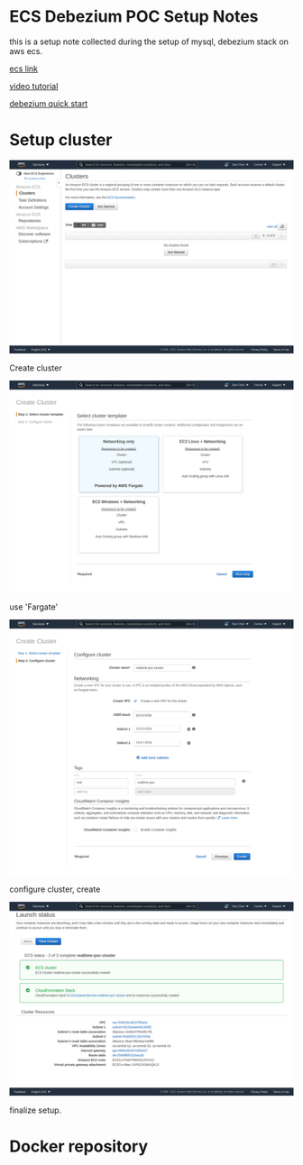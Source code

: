 # ECS Debezium POC Setup Notes
this is a setup note collected during the setup of mysql, debezium stack on aws ecs.

[ecs link](https://aws.amazon.com/ecs/)

[video tutorial](https://www.youtube.com/watch?v=kQBGbmrdYO4)

[debezium quick start](https://debezium.io/documentation/reference/tutorial.html#starting-mysql-database)

# Setup cluster

![image-20210127233119744](README.assets/image-20210127233119744.png)

Create cluster

![image-20210127233203251](README.assets/image-20210127233203251.png)

use 'Fargate'

![image-20210127233300610](README.assets/image-20210127233300610.png)

configure cluster, create

![image-20210127233455197](README.assets/image-20210127233455197.png)

finalize setup.



# Docker repository

